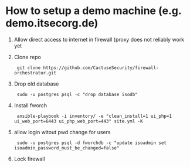 # How to setup a demo machine (e.g. demo.itsecorg.de)

1. Allow direct access to internet in firewall (proxy does not reliably work yet

2. Clone repo

        git clone https://github.com/CactuseSecurity/firewall-orchestrator.git

3. Drop old database

        sudo -u postgres psql -c "drop database isodb"

4. Install fworch

        ansible-playbook -i inventory/ -e "clean_install=1 ui_php=1 ui_web_port=6443 ui_php_web_port=443" site.yml -K

5. allow login witout pwd change for users

        sudo -u postgres psql -d fworchdb -c "update isoadmin set isoadmin_password_must_be_changed=false"

6. Lock firewall

